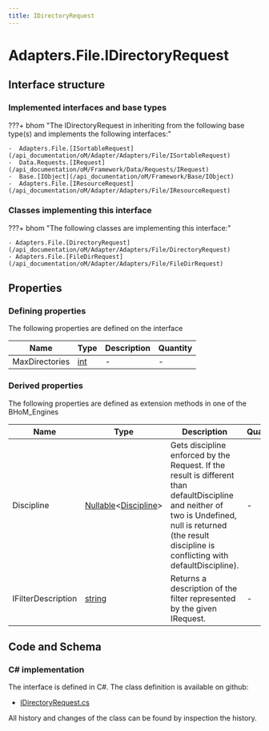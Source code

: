 ```yaml
---
title: IDirectoryRequest
---
```


# Adapters.File.IDirectoryRequest



## Interface structure

### Implemented interfaces and base types

???+ bhom "The IDirectoryRequest in inheriting from the following base type(s) and implements the following interfaces:"

    -  Adapters.File.[ISortableRequest](/api_documentation/oM/Adapter/Adapters/File/ISortableRequest)
    -  Data.Requests.[IRequest](/api_documentation/oM/Framework/Data/Requests/IRequest)
    -  Base.[IObject](/api_documentation/oM/Framework/Base/IObject)
    -  Adapters.File.[IResourceRequest](/api_documentation/oM/Adapter/Adapters/File/IResourceRequest)


### Classes implementing this interface

???+ bhom "The following classes are implementing this interface:"

    - Adapters.File.[DirectoryRequest](/api_documentation/oM/Adapter/Adapters/File/DirectoryRequest)
    - Adapters.File.[FileDirRequest](/api_documentation/oM/Adapter/Adapters/File/FileDirRequest)


## Properties



### Defining properties

The following properties are defined on the interface

| Name             | Type             | Description      | Quantity         |
|------------------|------------------|------------------|------------------|
| MaxDirectories | [int](https://learn.microsoft.com/en-us/dotnet/api/System.Int32?view=netstandard-2.0) | - | - |


### Derived properties

The following properties are defined as extension methods in one of the BHoM_Engines

| Name             | Type             | Description      | Quantity         | Engine           |
|------------------|------------------|------------------|------------------|------------------|
| Discipline | [Nullable](https://learn.microsoft.com/en-us/dotnet/api/System.Nullable-1?view=netstandard-2.0)&lt;[Discipline](/api_documentation/oM/Adapter/Adapters/Revit/Enums/Discipline)&gt; | Gets discipline enforced by the Request. If the result is different than defaultDiscipline and neither of two is Undefined, null is returned (the result discipline is conflicting with defaultDiscipline). | - | Revit_Engine |
| IFilterDescription | [string](https://learn.microsoft.com/en-us/dotnet/api/System.String?view=netstandard-2.0) | Returns a description of the filter represented by the given IRequest. | - | Revit_Engine |


## Code and Schema

### C# implementation

The interface is defined in C#. The class definition is available on github:

- [IDirectoryRequest.cs](https://github.com/BHoM/File_Toolkit/blob/develop/File_oM/Requests/Interfaces/IDirectoryRequest.cs)

All history and changes of the class can be found by inspection the history.
